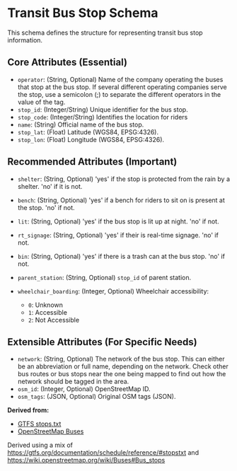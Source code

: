 # Transit Bus Stop Schema

This schema defines the structure for representing transit bus stop information.

## Core Attributes (Essential)

* `operator`: (String, Optional) Name of the company operating the buses that stop at the bus stop. If several different operating companies serve the stop, use a semicolon (;) to separate the different operators in the value of the tag.
* `stop_id`: (Integer/String) Unique identifier for the bus stop.
* `stop_code`: (Integer/String) Identifies the location for riders
* `name`: (String) Official name of the bus stop.
* `stop_lat`: (Float) Latitude (WGS84, EPSG:4326).
* `stop_lon`: (Float) Longitude (WGS84, EPSG:4326).

## Recommended Attributes (Important)

* `shelter`: (String, Optional) 'yes' if the stop is protected from the rain by a shelter. 'no' if it is not.
* `bench`: (String, Optional) 'yes' if a bench for riders to sit on is present at the stop. 'no' if not.
* `lit`: (String, Optional) 'yes' if the bus stop is lit up at night. 'no' if not.
* `rt_signage`: (String, Optional) 'yes' if their is real-time signage. 'no' if not.
* `bin`: (String, Optional) 'yes' if there is a trash can at the bus stop. 'no' if not.

* `parent_station`: (String, Optional) `stop_id` of parent station.
* `wheelchair_boarding`: (Integer, Optional) Wheelchair accessibility:
    * `0`: Unknown
    * `1`: Accessible
    * `2`: Not Accessible

## Extensible Attributes (For Specific Needs)
* `network`: (String, Optional) The network of the bus stop. This can either be an abbreviation or full name, depending on the network. Check other bus routes or bus stops near the one being mapped to find out how the network should be tagged in the area.
* `osm_id`: (Integer, Optional) OpenStreetMap ID.
* `osm_tags`: (JSON, Optional) Original OSM tags (JSON).

**Derived from:**

* [GTFS stops.txt](https://gtfs.org/documentation/schedule/reference/#stopstxt)
* [OpenStreetMap Buses](https://wiki.openstreetmap.org/wiki/Buses#Bus_stops)

Derived using a mix of https://gtfs.org/documentation/schedule/reference/#stopstxt and 
https://wiki.openstreetmap.org/wiki/Buses#Bus_stops